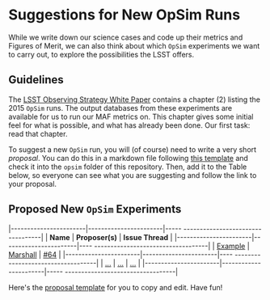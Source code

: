 # Suggestions for New OpSim Runs

While we write down our science cases and code up their metrics and
Figures of Merit, we can also think about which `OpSim` experiments
we want to carry out, to explore the possibilities the LSST offers.

## Guidelines

The [LSST Observing Strategy White Paper](https://github.com/LSSTScienceCollaborations/ObservingStrategy/raw/master/whitepaper/LSST_Observing_Strategy_White_Paper.pdf) contains a chapter (2) listing the 2015 `OpSim` runs. The output databases from these
experiments are available for us to run our MAF metrics on. This chapter gives some initial feel for what is possible, and what has already been done. Our first task: read that chapter.

To suggest a new `OpSim` run, you will (of course) need to write a very short *proposal*. You can do this in a markdown file following [this template]() and check it into the `opsim` folder of this repository. Then, add it to the Table below, so everyone can see what you are suggesting and follow the link to your proposal.

## Proposed New `OpSim` Experiments

|-----------------------|-----------------------|----- ----------------------------------|
| **Name**              | **Proposer(s)**       | **Issue Thread**                       |
|-----------------------|-----------------------|---- -----------------------------------|
| [Example](https://github.com/LSSTScienceCollaborations/ObservingStrategy/blob/master/opsim/ProposalExample.md)
    | [Marshall](https://github.com/drphilmarshall)
        | [#64](https://github.com/LSSTScienceCollaborations/ObservingStrategy/issues/64) |
|-----------------------|-----------------------|---- -----------------------------------|
| [...](https://github.com/LSSTScienceCollaborations/ObservingStrategy/blob/master/opsim/)
    | [...](https://github.com/)
        | [...](https://github.com/LSSTScienceCollaborations/ObservingStrategy/issues/) |
|-----------------------|-----------------------|----- ----------------------------------|

Here's the [proposal template](https://github.com/LSSTScienceCollaborations/ObservingStrategy/blob/master/opsim/ProposalTemplate.md)
for you to copy and edit. Have fun!
